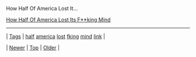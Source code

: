 <!--
title: How Half Of America Lost Its F**king Mind
date: 2020-06-28T15:27:00.135Z
tags: half, america, lost, fking, mind, link
-->


How Half Of America Lost It...

[How Half Of America Lost Its F**king Mind](http://www.cracked.com/blog/6-reasons-trumps-rise-that-no-one-talks-about/)

<!--BOTTOM-POST-NAVIGATION-->
---

| [Tags](tags.md) | [half](tag-half.md) [america](tag-america.md) [lost](tag-lost.md) [fking](tag-fking.md) [mind](tag-mind.md) [link](tag-link.md) |

| [Newer](152950768759.md) | [Top](index.md) | [Older](152958797096.md) |